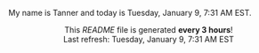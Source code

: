 My name is Tanner and today is Tuesday, January 9, 7:31 AM EST.

<p align="center">This <i>README</i> file is generated <b>every 3 hours</b>!</br>Last refresh: Tuesday, January 9, 7:31 AM EST<br /></p>
